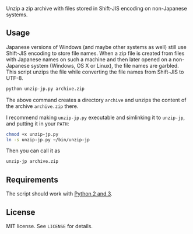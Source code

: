 Unzip a zip archive with files stored in Shift-JIS encoding on
non-Japanese systems.

## Usage

Japanese versions of Windows (and maybe other systems as well) still use
Shift-JIS encoding to store file names. When a zip file is created from
files with Japanese names on such a machine and then later opened on a
non-Japanese system (Windows, OS X or Linux), the file names are
garbled. This script unzips the file while converting the file names
from Shift-JIS to UTF-8.

```bash
python unzip-jp.py archive.zip
```

The above command creates a directory `archive` and unzips the content
of the archive `archive.zip` there.

I recommend making `unzip-jp.py` executable and simlinking it to
`unzip-jp`, and putting it in your `PATH`:

```bash
chmod +x unzip-jp.py
ln -s unzip-jp.py ~/bin/unzip-jp
```

Then you can call it as

```bash
unzip-jp archive.zip
```

## Requirements

The script should work with [Python 2 and 3](https://www.python.org/).

## License

MIT license. See `LICENSE` for details.
